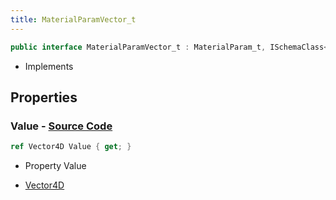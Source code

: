 ```yaml
---
title: MaterialParamVector_t
---
```


```csharp
public interface MaterialParamVector_t : MaterialParam_t, ISchemaClass<MaterialParam_t>, ISchemaClass<MaterialParamVector_t>, ISchemaField, ISchemaClass, INativeHandle
```

- Implements

## Properties

### **Value** - [Source Code](https://github.com/swiftly-solution/swiftlys2/blob/main/managed/src/SwiftlyS2.Generated/Schemas/Interfaces/MaterialParamVector_t.cs#L16)

```csharp
ref Vector4D Value { get; }
```

- Property Value

- [Vector4D](/docs/api/shared/natives/vector4d)

